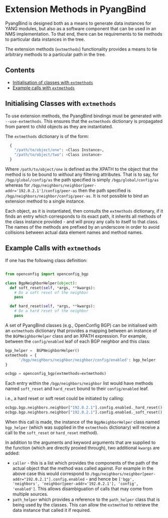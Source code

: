 # Extension Methods in PyangBind

PyangBind is designed both as a means to generate data instances for YANG modules, but also as a software component that can be used in an  NMS implementation. To that end, there can be requirements to tie methods to particular data instances in the tree.

The extension methods (`extmethods`) functionality provides a means to tie arbitrary methods to a particular path in the tree.

## Contents

 * [Initialisation of classes with `extmethods`](#initialisation)
 * [Example calls with `extmethods`](#example-calls)

## Initialising Classes with `extmethods` <a name="initialisation"></a>

To use extension methods, the PyangBind bindings must be generated with `--use-extmethods`. This ensures that the `extmethods` dictionary is propagated from parent to child objects as they are instantiated.

The `extmethods` dictionary is of the form:

```python
  {
    "/path/to/object/one": <Class Instance>,
    "/path/to/object/two": <Class instance>
  }
```

Where `/path/to/object/one` is defined as the XPATH to the object that the method is to be bound to *without* any filtering attributes. That is to say, for `/bgp/global/config/as` the path specified is simply `/bgp/global/config/as` whereas for `/bgp/neighbors/neighbor[peer-addr='192.0.2.1']/config/peer-as` then the path specified is `/bgp/neighbors/neighbor/config/peer-as`. It is not possible to bind an extension method to a single instance.

Each object, as it is instantiated, then consults the `extmethods` dictionary, if it finds an entry which corresponds to its exact path, it inherits all methods of the class instance provided - and will proxy any calls to itself to that class. The names of the methods are prefixed by an underscore in order to avoid collisions between actual data element names and method names.

## Example Calls with `extmethods` <a name="example-calls"></a>

If one has the following class definition:

```python

from openconfig import openconfig_bgp

class BgpNeighborHelper(object):
  def soft_reset(self, *args, **kwargs):
    # Do a soft reset of the neighbor
    pass

  def hard_reset(self, *args, **kwargs):
    # Do a hard reset of the neighbor
    pass
```

A set of PyangBind classes (e.g., OpenConfig BGP) can be initialised with an `extmethods` dictionary that provides a mapping between an instance of the `BGPNeighborHelper` class and an XPATH expression. For example, between the `config/enabled` leaf of each BGP neighbor and this class:

```python
bgp_helper =  BGPNeighborHelper()
extmethods = {
      '/bgp/neighbors/neighbor/neighbor/config/enabled': bgp_helper
}

ocbgp = openconfig_bgp(extmethods=extmethods)
```

Each entry within the `/bgp/neighbors/neighbor` list would have methods named `soft_reset` and `hard_reset` bound to their `config/enabled` leaf.

i.e., a hard reset or soft reset could be initiated by calling:

```python
ocbgp.bgp.neighbors.neighbor["192.0.2.1"].config.enabled._hard_reset()
ocbgp.bgp.neighbors.neighbor["192.0.2.1"].config.enabled._soft_reset()
```

When this call is made, the instance of the `BgpNeighborHelper` class named `bgp_helper` (which was supplied in the `extmethods` dictionary) will receive a call to the `soft_reset` or `hard_reset` method).

In addition to the arguments and keyword arguments that are supplied to the function (which are directly proxied through), two additional `kwargs` are added:

 * `caller` - this is a list which provides the components of the path of the actual object that the method was called against. For example in the above case this would correspond to `/bgp/neighbors/neighbor[peer-addr="192.0.2.1"].config.enabled` - and hence be `['bgp', 'neighbors', 'neighbor[peer-addr='192.0.2.1'], 'config', 'enabled']`. This allows disambiguation of calls that may come from multiple sources.
 * `path_helper` which provides a reference to the `path_helper` class that is being used by the classes. This can allow the `extmethod` to retrieve the data instance that called it if required. 
